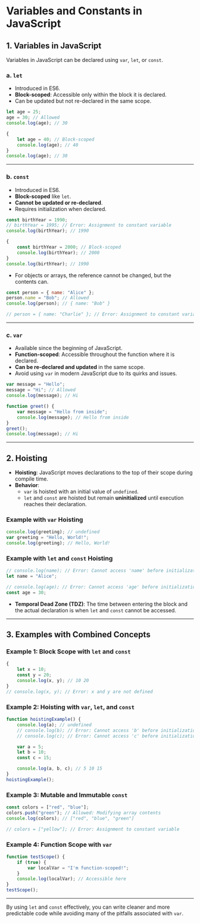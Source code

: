 # Variables and Constants in JavaScript

## 1. Variables in JavaScript
Variables in JavaScript can be declared using `var`, `let`, or `const`.

### a. `let`
- Introduced in ES6.
- **Block-scoped**: Accessible only within the block it is declared.
- Can be updated but not re-declared in the same scope.

```javascript
let age = 25;
age = 30; // Allowed
console.log(age); // 30

{
    let age = 40; // Block-scoped
    console.log(age); // 40
}
console.log(age); // 30
```

---

### b. `const`
- Introduced in ES6.
- **Block-scoped** like `let`.
- **Cannot be updated or re-declared**.
- Requires initialization when declared.

```javascript
const birthYear = 1990;
// birthYear = 1995; // Error: Assignment to constant variable
console.log(birthYear); // 1990

{
    const birthYear = 2000; // Block-scoped
    console.log(birthYear); // 2000
}
console.log(birthYear); // 1990
```

- For objects or arrays, the reference cannot be changed, but the contents can.

```javascript
const person = { name: "Alice" };
person.name = "Bob"; // Allowed
console.log(person); // { name: "Bob" }

// person = { name: "Charlie" }; // Error: Assignment to constant variable
```

---

### c. `var`
- Available since the beginning of JavaScript.
- **Function-scoped**: Accessible throughout the function where it is declared.
- **Can be re-declared and updated** in the same scope.
- Avoid using `var` in modern JavaScript due to its quirks and issues.

```javascript
var message = "Hello";
message = "Hi"; // Allowed
console.log(message); // Hi

function greet() {
    var message = "Hello from inside";
    console.log(message); // Hello from inside
}
greet();
console.log(message); // Hi
```

---

## 2. Hoisting
- **Hoisting**: JavaScript moves declarations to the top of their scope during compile time.
- **Behavior**:
  - `var` is hoisted with an initial value of `undefined`.
  - `let` and `const` are hoisted but remain **uninitialized** until execution reaches their declaration.

### Example with `var` Hoisting

```javascript
console.log(greeting); // undefined
var greeting = "Hello, World!";
console.log(greeting); // Hello, World!
```

### Example with `let` and `const` Hoisting

```javascript
// console.log(name); // Error: Cannot access 'name' before initialization
let name = "Alice";

// console.log(age); // Error: Cannot access 'age' before initialization
const age = 30;
```

- **Temporal Dead Zone (TDZ)**: The time between entering the block and the actual declaration is when `let` and `const` cannot be accessed.

---

## 3. Examples with Combined Concepts

### Example 1: Block Scope with `let` and `const`

```javascript
{
    let x = 10;
    const y = 20;
    console.log(x, y); // 10 20
}
// console.log(x, y); // Error: x and y are not defined
```

### Example 2: Hoisting with `var`, `let`, and `const`

```javascript
function hoistingExample() {
    console.log(a); // undefined
    // console.log(b); // Error: Cannot access 'b' before initialization
    // console.log(c); // Error: Cannot access 'c' before initialization

    var a = 5;
    let b = 10;
    const c = 15;

    console.log(a, b, c); // 5 10 15
}
hoistingExample();
```

### Example 3: Mutable and Immutable `const`

```javascript
const colors = ["red", "blue"];
colors.push("green"); // Allowed: Modifying array contents
console.log(colors); // ["red", "blue", "green"]

// colors = ["yellow"]; // Error: Assignment to constant variable
```

### Example 4: Function Scope with `var`

```javascript
function testScope() {
    if (true) {
        var localVar = "I'm function-scoped!";
    }
    console.log(localVar); // Accessible here
}
testScope();
```

---

By using `let` and `const` effectively, you can write cleaner and more predictable code while avoiding many of the pitfalls associated with `var`.

